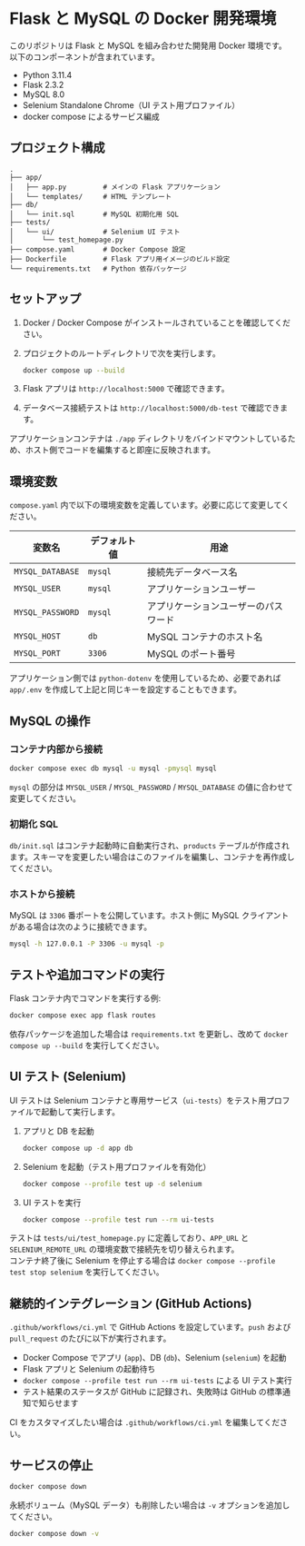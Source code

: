 # Flask と MySQL の Docker 開発環境

このリポジトリは Flask と MySQL を組み合わせた開発用 Docker 環境です。  
以下のコンポーネントが含まれています。

- Python 3.11.4
- Flask 2.3.2
- MySQL 8.0
- Selenium Standalone Chrome（UI テスト用プロファイル）
- docker compose によるサービス編成

## プロジェクト構成

```
.
├── app/
│   ├── app.py         # メインの Flask アプリケーション
│   └── templates/     # HTML テンプレート
├── db/
│   └── init.sql       # MySQL 初期化用 SQL
├── tests/
│   └── ui/            # Selenium UI テスト
│       └── test_homepage.py
├── compose.yaml       # Docker Compose 設定
├── Dockerfile         # Flask アプリ用イメージのビルド設定
└── requirements.txt   # Python 依存パッケージ
```

## セットアップ

1. Docker / Docker Compose がインストールされていることを確認してください。
2. プロジェクトのルートディレクトリで次を実行します。

   ```bash
   docker compose up --build
   ```

3. Flask アプリは `http://localhost:5000` で確認できます。
4. データベース接続テストは `http://localhost:5000/db-test` で確認できます。

アプリケーションコンテナは `./app` ディレクトリをバインドマウントしているため、ホスト側でコードを編集すると即座に反映されます。

## 環境変数

`compose.yaml` 内で以下の環境変数を定義しています。必要に応じて変更してください。

| 変数名 | デフォルト値 | 用途 |
|--------|--------------|------|
| `MYSQL_DATABASE` | `mysql` | 接続先データベース名 |
| `MYSQL_USER`     | `mysql` | アプリケーションユーザー |
| `MYSQL_PASSWORD` | `mysql` | アプリケーションユーザーのパスワード |
| `MYSQL_HOST`     | `db`    | MySQL コンテナのホスト名 |
| `MYSQL_PORT`     | `3306`  | MySQL のポート番号 |

アプリケーション側では `python-dotenv` を使用しているため、必要であれば `app/.env` を作成して上記と同じキーを設定することもできます。

## MySQL の操作

### コンテナ内部から接続

```bash
docker compose exec db mysql -u mysql -pmysql mysql
```

`mysql` の部分は `MYSQL_USER` / `MYSQL_PASSWORD` / `MYSQL_DATABASE` の値に合わせて変更してください。

### 初期化 SQL

`db/init.sql` はコンテナ起動時に自動実行され、`products` テーブルが作成されます。スキーマを変更したい場合はこのファイルを編集し、コンテナを再作成してください。

### ホストから接続

MySQL は `3306` 番ポートを公開しています。ホスト側に MySQL クライアントがある場合は次のように接続できます。

```bash
mysql -h 127.0.0.1 -P 3306 -u mysql -p
```

## テストや追加コマンドの実行

Flask コンテナ内でコマンドを実行する例:

```bash
docker compose exec app flask routes
```

依存パッケージを追加した場合は `requirements.txt` を更新し、改めて `docker compose up --build` を実行してください。

## UI テスト (Selenium)

UI テストは Selenium コンテナと専用サービス（`ui-tests`）をテスト用プロファイルで起動して実行します。

1. アプリと DB を起動
   ```bash
   docker compose up -d app db
   ```
2. Selenium を起動（テスト用プロファイルを有効化）
   ```bash
   docker compose --profile test up -d selenium
   ```
3. UI テストを実行
   ```bash
   docker compose --profile test run --rm ui-tests
   ```

テストは `tests/ui/test_homepage.py` に定義しており、`APP_URL` と `SELENIUM_REMOTE_URL` の環境変数で接続先を切り替えられます。  
コンテナ終了後に Selenium を停止する場合は `docker compose --profile test stop selenium` を実行してください。

## 継続的インテグレーション (GitHub Actions)

`.github/workflows/ci.yml` で GitHub Actions を設定しています。`push` および `pull_request` のたびに以下が実行されます。

- Docker Compose でアプリ (`app`)、DB (`db`)、Selenium (`selenium`) を起動
- Flask アプリと Selenium の起動待ち
- `docker compose --profile test run --rm ui-tests` による UI テスト実行
- テスト結果のステータスが GitHub に記録され、失敗時は GitHub の標準通知で知らせます

CI をカスタマイズしたい場合は `.github/workflows/ci.yml` を編集してください。

## サービスの停止

```bash
docker compose down
```

永続ボリューム（MySQL データ）も削除したい場合は `-v` オプションを追加してください。

```bash
docker compose down -v
```

